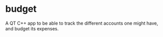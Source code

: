 # budget
 A QT C++ app to be able to track the different accounts one might have, and budget its expenses.
